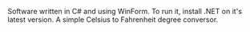 Software written in C# and using WinForm. To run it, install .NET on it's latest version. A simple Celsius to Fahrenheit degree conversor.